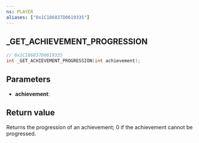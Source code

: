 ```yaml
---
ns: PLAYER
aliases: ["0x1C186837D0619335"]
---
```

## _GET_ACHIEVEMENT_PROGRESSION

```c
// 0x1C186837D0619335
int _GET_ACHIEVEMENT_PROGRESSION(int achievement);
```

## Parameters
* **achievement**: 

## Return value
Returns the progression of an achievement; 0 if the achievement cannot be progressed.  